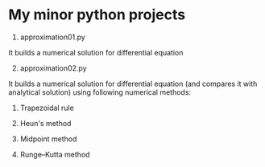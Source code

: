 # My minor python projects

1. approximation01.py

  It builds a numerical solution for differential equation



2. approximation02.py

  It builds a numerical solution for differential equation (and compares it with analytical solution) using following numerical methods:
  
  1. Trapezoidal rule
  
  2. Heun's method
  
  3. Midpoint method
  
  4. Runge–Kutta method
